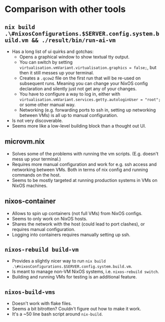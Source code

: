 # Comparison with other tools

## `nix build .\#nixosConfigurations.$SERVER.config.system.build.vm && ./result/bin/run-ai-vm`

- Has a long list of ui quirks and gotchas:
  - Opens a graphical window to show textual tty output.
  - You can switch by setting `virtualisation.vmVariant.virtualisation.graphics = false;`, but then it still messes up your terminal.
  - Creates a `.qcow2` file on the first run that will be re-used on subsequent runs.
    Meaning you can change your NixOS config declaration and silently just not get any of your changes.
  - You have to configure a way to log in, either with `virtualisation.vmVariant.services.getty.autologinUser = "root";` or some other manual way.
  - Networking (e.g. forwarding ports to ssh in, setting up networking between VMs) is all up to manual configuration.
- Is not very discoverable.
- Seems more like a low-level building block than a thought out UI.

## microvm.nix

- Solves some of the problems with running the vm scripts. (E.g. doesn't mess up your terminal.)
- Requires more manual configuration and work for e.g. ssh access and networking
  between VMs. Both in terms of nix config and running commands on the host.
- Seems to be mostly targeted at running production systems in VMs on NixOS machines.

## nixos-container

- Allows to spin up containers (not full VMs) from NixOS configs.
- Seems to only work on NixOS hosts.
- Shares the network with the host (could lead to port clashes), or requires manual configuration.
- Logging into containers requires manually setting up ssh.

## `nixos-rebuild build-vm`

- Provides a slightly nicer way to run `nix build .\#nixosConfigurations.$SERVER.config.system.build.vm`.
- Is meant to manage non-VM NixOS systems, i.e. `nixos-rebuild switch`.
- Building and running VMs for testing is an additional feature.

## `nixos-build-vms`

- Doesn't work with flake files.
- Seems a bit bitrotten? Couldn't figure out how to make it work.
- It's a ~50 line bash script around `nix-build`.
